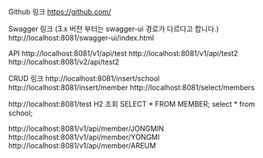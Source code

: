 Github 링크
https://github.com/

Swagger 링크 (3.x 버전 부터는 swagger-ui 경로가 다르다고 합니다.)
http://localhost:8081/swagger-ui/index.html

API 
http://localhost:8081/v1/api/test
http://localhost:8081/v1/api/test2
http://localhost:8081/v2/api/test2

CRUD 링크
http://localhost:8081/insert/school
http://localhost:8081/insert/member
http://localhost:8081/select/members

http://localhost:8081/test
H2 조회
SELECT * FROM MEMBER;
select * from school;

http://localhost:8081/v1/api/member/JONGMIN
http://localhost:8081/v1/api/member/YONGMI
http://localhost:8081/v1/api/member/AREUM
